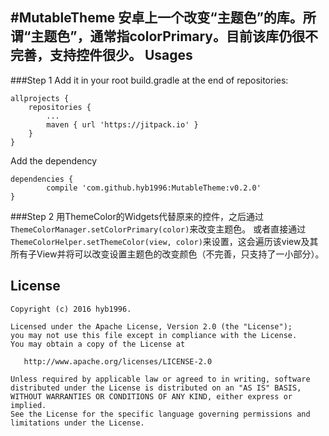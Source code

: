 #MutableTheme
安卓上一个改变“主题色”的库。所谓“主题色”，通常指colorPrimary。目前该库仍很不完善，支持控件很少。
Usages
--------

###Step 1
Add it in your root build.gradle at the end of repositories:
```
allprojects {
    repositories {
        ...
        maven { url 'https://jitpack.io' }
    }
}
```
Add the dependency
```
dependencies {
        compile 'com.github.hyb1996:MutableTheme:v0.2.0'
}
```
###Step 2
用ThemeColor的Widgets代替原来的控件，之后通过`ThemeColorManager.setColorPrimary(color)`来改变主题色。
或者直接通过`ThemeColorHelper.setThemeColor(view, color)`来设置，这会遍历该view及其所有子View并将可以改变设置主题色的改变颜色（不完善，只支持了一小部分）。

License
--------

    Copyright (c) 2016 hyb1996.

    Licensed under the Apache License, Version 2.0 (the "License");
    you may not use this file except in compliance with the License.
    You may obtain a copy of the License at

       http://www.apache.org/licenses/LICENSE-2.0

    Unless required by applicable law or agreed to in writing, software
    distributed under the License is distributed on an "AS IS" BASIS,
    WITHOUT WARRANTIES OR CONDITIONS OF ANY KIND, either express or implied.
    See the License for the specific language governing permissions and
    limitations under the License.